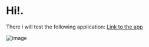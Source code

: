 <div> 
  <h1>Hi!.</h1>
  <p>There i will test the following application: <a href="https://exercises.test-design.org/rental/" target="_blank"> Link to the app</a></p>

  ![image](https://github.com/user-attachments/assets/10d269ec-e632-4835-9169-f6c81247e939)


</div> 
